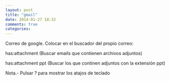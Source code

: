 ```yaml
---
layout: post
title: "gmail"
date: 2014-01-27 18:32
comments: true
categories: 
---
```

Correo de google. Colocar en el buscador del propio correo:

has:attachment (Buscar emails que contienen archivos adjuntos)

has:attachment ppt (Buscar los que continen adjuntos con la extensión ppt)

Nota.- Pulsar ? para mostrar los atajos de teclado

